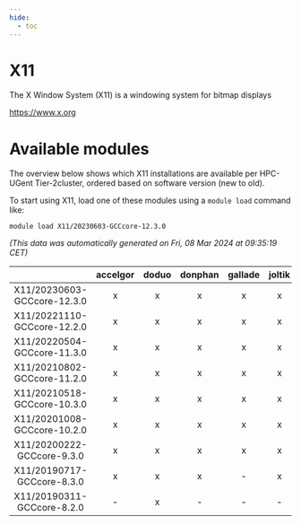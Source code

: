 ```yaml
---
hide:
  - toc
---
```


X11
===


The X Window System (X11) is a windowing system for bitmap displays

https://www.x.org
# Available modules


The overview below shows which X11 installations are available per HPC-UGent Tier-2cluster, ordered based on software version (new to old).

To start using X11, load one of these modules using a `module load` command like:

```shell
module load X11/20230603-GCCcore-12.3.0
```

*(This data was automatically generated on Fri, 08 Mar 2024 at 09:35:19 CET)*  

| |accelgor|doduo|donphan|gallade|joltik|skitty|
| :---: | :---: | :---: | :---: | :---: | :---: | :---: |
|X11/20230603-GCCcore-12.3.0|x|x|x|x|x|x|
|X11/20221110-GCCcore-12.2.0|x|x|x|x|x|x|
|X11/20220504-GCCcore-11.3.0|x|x|x|x|x|x|
|X11/20210802-GCCcore-11.2.0|x|x|x|x|x|x|
|X11/20210518-GCCcore-10.3.0|x|x|x|x|x|x|
|X11/20201008-GCCcore-10.2.0|x|x|x|x|x|x|
|X11/20200222-GCCcore-9.3.0|x|x|x|x|x|x|
|X11/20190717-GCCcore-8.3.0|x|x|x|-|x|x|
|X11/20190311-GCCcore-8.2.0|-|x|-|-|-|-|
